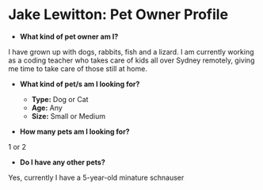# Jake Lewitton: Pet Owner Profile
- **What kind of pet owner am I?**

I have grown up with dogs, rabbits, fish and a lizard. I am currently working as a coding teacher who takes care of kids all over Sydney remotely, giving me time to take care of those still at home.

- **What kind of pet/s am I looking for?**

  - **Type:** Dog or Cat
  - **Age:** Any
  - **Size:** Small or Medium

- **How many pets am I looking for?**

1 or 2

- **Do I have any other pets?**

Yes, currently I have a 5-year-old minature schnauser

